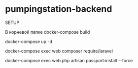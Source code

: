 # pumpingstation-backend

SETUP

В корневой папке 
docker-compose build

docker-compose up -d

docker-compose exec web composer require/laravel

docker-compose exec web php artisan passport:install --force

